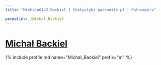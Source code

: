 ```yaml
---
title: "Micha\u0142 Backiel | Statystyki patronite.pl | Patromierz"

permalink: /Michal_Backiel
---
```


# [Michał Backiel](https://patronite.pl/Michal_Backiel)

{% include profile.md name="Michal_Backiel" prefix="m" %}
